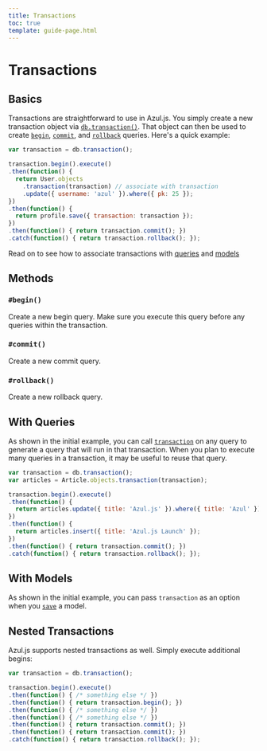 ```yaml
---
title: Transactions
toc: true
template: guide-page.html
---
```


# Transactions

## Basics

Transactions are straightforward to use in Azul.js. You simply create a new
transaction object via [`db.transaction()`][azul-queries#transactions]. That
object can then be used to create [`begin`](#methods-begin),
[`commit`](#methods-commit), and [`rollback`](#methods-rollback) queries.
Here's a quick example:

```js
var transaction = db.transaction();

transaction.begin().execute()
.then(function() {
  return User.objects
    .transaction(transaction) // associate with transaction
    .update({ username: 'azul' }).where({ pk: 25 });
})
.then(function() {
  return profile.save({ transaction: transaction });
})
.then(function() { return transaction.commit(); })
.catch(function() { return transaction.rollback(); });
```

Read on to see how to associate transactions with [queries](#with-queries) and
[models](#with-models)

## Methods

### `#begin()`

Create a new begin query. Make sure you execute this query before any queries
within the transaction.

### `#commit()`

Create a new commit query.

### `#rollback()`

Create a new rollback query.

## With Queries

As shown in the initial example, you can call
[`transaction`][azul-queries#transaction-method] on any query to generate a
query that will run in that transaction. When you plan to execute many queries
in a transaction, it may be useful to reuse that query.

```js
var transaction = db.transaction();
var articles = Article.objects.transaction(transaction);

transaction.begin().execute()
.then(function() {
  return articles.update({ title: 'Azul.js' }).where({ title: 'Azul' });
})
.then(function() {
  return articles.insert({ title: 'Azul.js Launch' });
})
.then(function() { return transaction.commit(); })
.catch(function() { return transaction.rollback(); });
```

## With Models

As shown in the initial example, you can pass `transaction` as an option when
you [`save`][azul-model#save] a model.

## Nested Transactions

Azul.js supports nested transactions as well. Simply execute additional begins:

```js
var transaction = db.transaction();

transaction.begin().execute()
.then(function() { /* something else */ })
.then(function() { return transaction.begin(); })
.then(function() { /* something else */ })
.then(function() { /* something else */ })
.then(function() { return transaction.commit(); })
.then(function() { return transaction.commit(); })
.catch(function() { return transaction.rollback(); });
```

[azul-model#save]: /guides/models/#methods-properties-save
[azul-queries#transactions]: /guides/queries/#transactions
[azul-queries#transaction-method]: /guides/queries/#transactions-transaction
